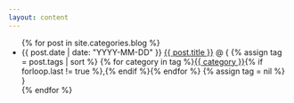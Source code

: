 ```yaml
---
layout: content
---
```


<ul class="posts">
    {% for post in site.categories.blog %}
        <li>
            <span class="post-date">{{ post.date | date: "YYYY-MM-DD" }}</span>
            <a class="post-link" href="{{ site.baseurl }}{{ post.url }}">{{ post.title }}</a>
            @ {
            {% assign tag = post.tags | sort %}
            {% for category in tag %}<span><a href="{{ site.baseurl }}category/#{{ category }}" class="reserved">{{ category }}</a>{% if forloop.last != true %},{% endif %}</span>{% endfor %}
            {% assign tag = nil %}
            }
        </li>
    {% endfor %}
</ul>
